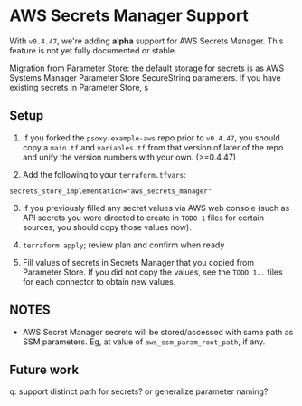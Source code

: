 # AWS Secrets Manager Support

With `v0.4.47`, we're adding **alpha** support for AWS Secrets Manager. This feature is not yet
fully documented or stable.

Migration from Parameter Store: the default storage for secrets is as AWS Systems Manager Parameter
Store SecureString parameters. If you have existing secrets in Parameter Store, s

## Setup

  1. If you forked the `psoxy-example-aws` repo prior to `v0.4.47`, you should copy a `main.tf` and
`variables.tf` from that version of later of the repo and unify the version numbers with your own. (>=0.4.47)

  2. Add the following to your `terraform.tfvars`:
```hcl
secrets_store_implementation="aws_secrets_manager"
```
  3. If you previously filled any secret values via AWS web console (such as API secrets you were
     directed to create in `TODO 1` files for certain sources, you should copy those values now).

  4. `terraform apply`; review plan and confirm when ready

  5. Fill values of secrets in Secrets Manager that you copied from Parameter Store. If you did not
     copy the values, see the `TODO 1..` files for each connector to obtain new values.



## NOTES
  - AWS Secret Manager secrets will be stored/accessed with same path as SSM parameters. Eg, at value of
`aws_ssm_param_root_path`, if any.

## Future work
q: support distinct path for secrets? or generalize parameter naming?


